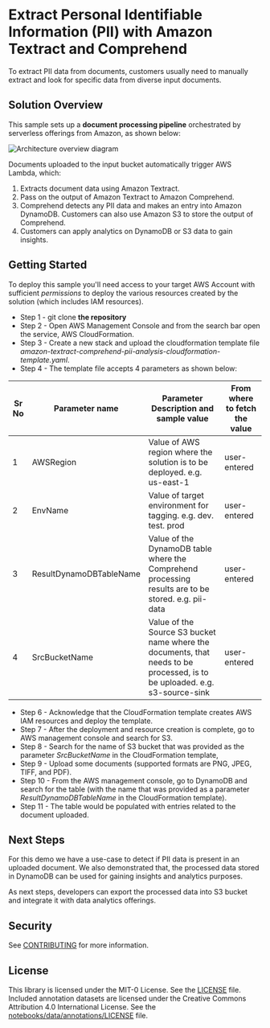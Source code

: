 # Extract Personal Identifiable Information (PII) with Amazon Textract and Comprehend

To extract PII data from documents, customers usually need to manually extract and look for specific data from diverse input documents.

## Solution Overview

This sample sets up a **document processing pipeline** orchestrated by serverless offerings from Amazon, as shown below:

![](img/architecture-overview.jpg "Architecture overview diagram")

Documents uploaded to the input bucket automatically trigger AWS Lambda, which:

1. Extracts document data using Amazon Textract.
2. Pass on the output of Amazon Textract to Amazon Comprehend.
3. Comprehend detects any PII data and makes an entry into Amazon DynamoDB. Customers can also use Amazon S3 to store the output of Comprehend.
4. Customers can apply analytics on DynamoDB or S3 data to gain insights.

## Getting Started

To deploy this sample you'll need access to your target AWS Account with sufficient *permissions* to deploy the various resources created by the solution (which includes IAM resources).

- Step 1 - git clone **the repository**
- Step 2 - Open AWS Management Console and from the search bar open the service, AWS CloudFormation.
- Step 3 - Create a new stack and upload the cloudformation template file *amazon-textract-comprehend-pii-analysis-cloudformation-template.yaml*. 
- Step 4 - The template file accepts 4 parameters as shown below:

| Sr No | Parameter name         | Parameter Description and sample value                                                                                                         | From where to fetch the value | 
| ------ |------------------------|------------------------------------------------------------------------------------------------------------------------------------------------|-------------------------------|
| 1 | AWSRegion              | Value of AWS region where the solution is to be deployed. e.g. us-east-1                                                                       | user-entered                          |
| 2	| EnvName                | Value of target environment for tagging. e.g. dev. test. prod                                                                                  | user-entered                          |
| 3	| ResultDynamoDBTableName       | Value of the DynamoDB table where the Comprehend processing results are to be stored. e.g. pii-data                                            | user-entered                          |
| 4	| SrcBucketName | Value of the Source S3 bucket name where the documents, that needs to be processed, is to be uploaded. e.g. s3-source-sink                     | user-entered                  |

- Step 6 - Acknowledge that the CloudFormation template creates AWS IAM resources and deploy the template.
- Step 7 - After the deployment and resource creation is complete, go to AWS management console and search for S3. 
- Step 8 - Search for the name of S3 bucket that was provided as the parameter *SrcBucketName* in the CloudFormation template,
- Step 9 - Upload some documents (supported formats are PNG, JPEG, TIFF, and PDF).
- Step 10 - From the AWS management console, go to DynamoDB and search for the table (with the name that was provided as a parameter *ResultDynamoDBTableName* in the CloudFormation template).
- Step 11 - The table would be populated with entries related to the document uploaded.

## Next Steps

For this demo we have a use-case to detect if PII data is present in an uploaded document. We also demonstrated that, the processed data stored in 
DynamoDB can be used for gaining insights and analytics purposes.

As next steps, developers can export the processed data into S3 bucket and integrate it with data analytics offerings.

## Security

See [CONTRIBUTING](CONTRIBUTING.md#security-issue-notifications) for more information.

## License

This library is licensed under the MIT-0 License. See the [LICENSE](LICENSE) file. Included annotation datasets are licensed under the Creative Commons Attribution 4.0 International License. See the [notebooks/data/annotations/LICENSE](notebooks/data/annotations/LICENSE) file.
